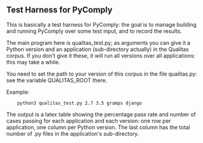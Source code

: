 ## Test Harness for PyComply

This is basically a test harness for PyComply: the goal is to manage
building and running PyComply over some test input, and to record the
results.

The main program here is qualitas_test.py; as arguments you can give
it a Python version and an application (sub-directory actually) in the
Qualitas corpus.  If you don't give it these, it will run all versions
over all applications: this may take a while.

You need to set the path to your version of this corpus in the file
qualitas.py: see the variable QUALITAS_ROOT there.


Example:

        python3 qualitas_test.py 2.7 3.5 gramps django


The output is a latex table showing the percentage pass rate and
number of cases passing for each application and each version: one row
per application, one column per Python version.  The last column has
the total number of .py files in the application's sub-directory.



